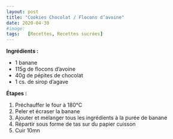 ```yaml
---
layout: post
title: "Cookies Chocolat / Flocons d’avoine"
date: 2020-04-30
#image:  
tags:   [Recettes, Recettes sucrées]
---
```


**Ingrédients :**
-	1 banane
-	115g de flocons d’avoine
-	40g de pépites de chocolat
-	1 cs. de sirop d’agave

**Étapes :**
1.	Préchauffer le four à 180°C
2.	Peler et écraser la banane
3.	Ajouter et mélanger tous les ingrédients à la purée de banane
4.	Répartir sous forme de tas sur du papier cuisson
5.	Cuir 10mn
